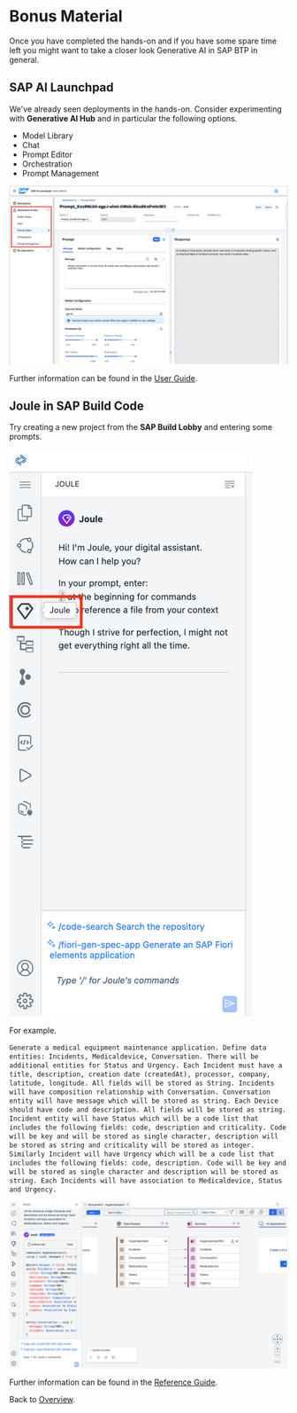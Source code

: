 # Bonus Material

Once you have completed the hands-on and if you have some spare time left you might want to take a closer look Generative AI in SAP BTP in general.

## SAP AI Launchpad

We've already seen deployments in the hands-on. Consider experimenting with **Generative AI Hub** and in particular the following options.
* Model Library
* Chat
* Prompt Editor
* Orchestration
* Prompt Management

<img src="./images/10-ailaunchpad.png"/>

Further information can be found in the [User Guide](https://help.sap.com/docs/ai-launchpad/sap-ai-launchpad-user-guide/generative-ai-hub).

<p>

## Joule in SAP Build Code

Try creating a new project from the **SAP Build Lobby** and entering some prompts.

<img src="./images/10-joulebuildcode.png"/>

For example.

```
Generate a medical equipment maintenance application. Define data entities: Incidents, Medicaldevice, Conversation. There will be additional entities for Status and Urgency. Each Incident must have a title, description, creation date (createdAt), processor, company, latitude, longitude. All fields will be stored as String. Incidents will have composition relationship with Conversation. Conversation entity will have message which will be stored as string. Each Device should have code and description. All fields will be stored as string. Incident entity will have Status which will be a code list that includes the following fields: code, description and criticality. Code will be key and will be stored as single character, description will be stored as string and criticality will be stored as integer. Similarly Incident will have Urgency which will be a code list that includes the following fields: code, description. Code will be key and will be stored as single character and description will be stored as string. Each Incidents will have association to Medicaldevice, Status and Urgency. 
```

<img src="./images/10-joulebuildcode2.png"/>

Further information can be found in the [Reference Guide](https://help.sap.com/docs/build_code/d0d8f5bfc3d640478854e6f4e7c7584a/758d28f15c044b43936230b258d1ebb7.html).

Back to [Overview](./README.md).
